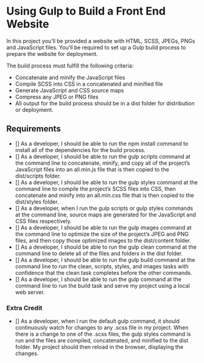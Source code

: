 # Using Gulp to Build a Front End Website

In this project you’ll be provided a website with HTML, SCSS, JPEGs, PNGs and JavaScript files. You’ll be required to set up a Gulp build process to prepare the website for deployment.

The build process must fulfill the following criteria:

- Concatenate and minify the JavaScript files
- Compile SCSS into CSS in a concatenated and minified file
- Generate JavaScript and CSS source maps
- Compress any JPEG or PNG files
- All output for the build process should be in a dist folder for distribution or deployment.

## Requirements
- [] As a developer, I should be able to run the npm install command to install all of the dependencies for the build process.
- [] As a developer, I should be able to run the gulp scripts command at the command line to concatenate, minify, and copy all of the project’s JavaScript files into an all.min.js file that is then copied to the dist/scripts folder.
- [] As a developer, I should be able to run the gulp styles command at the command line to compile the project’s SCSS files into CSS, then concatenate and minify into an all.min.css file that is then copied to the dist/styles folder.
- [] As a developer, when I run the gulp scripts or gulp styles commands at the command line, source maps are generated for the JavaScript and CSS files respectively.
- [] As a developer, I should be able to run the gulp images command at the command line to optimize the size of the project’s JPEG and PNG files, and then copy those optimized images to the dist/content folder.
- [] As a developer, I should be able to run the gulp clean command at the command line to delete all of the files and folders in the dist folder.
- [] As a developer, I should be able to run the gulp build command at the command line to run the clean, scripts, styles, and images tasks with confidence that the clean task completes before the other commands.
- [] As a developer, I should be able to run the gulp command at the command line to run the build task and serve my project using a local web server.

### Extra Credit

- [] As a developer, when I run the default gulp command, it should continuously watch for changes to any .scss file in my project. When there is a change to one of the .scss files, the gulp styles command is run and the files are compiled, concatenated, and minified to the dist folder. My project should then reload in the browser, displaying the changes.
